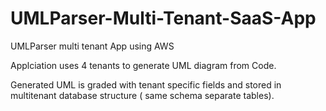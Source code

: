 # UMLParser-Multi-Tenant-SaaS-App
UMLParser multi tenant App using AWS 


Applciation uses 4 tenants to generate UML diagram from Code.

Generated UML is graded with tenant specific fields and stored in multitenant database structure ( same schema separate tables).
